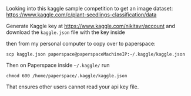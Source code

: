 Looking into this kaggle sample competition to get an image dataset: https://www.kaggle.com/c/plant-seedlings-classification/data

Generate Kaggle key at https://www.kaggle.com/nikitavr/account and download the `kaggle.json` file with the key inside

then from my personal computer to copy over to paperspace: 

`scp kaggle.json paperspace@paperspaceMachineIP:~/.kaggle/kaggle.json` 

Then on Paperspace inside `~/.kaggle/` run

```
chmod 600 /home/paperspace/.kaggle/kaggle.json
```

That ensures other users cannot read your api key file.
